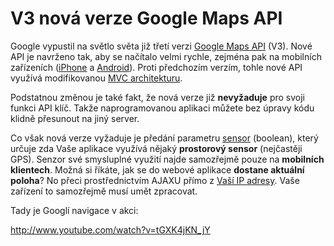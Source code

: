 <!--
title : V3 nová verze Google Maps API
author : Roman Ožana <ozana@omdesign.cz>
date : 6.11.2009 21:31:56
tags : google, GPS, mapy
-->

# V3 nová verze Google Maps API

Google vypustil na světlo světa již třetí verzi [Google Maps API][1] (V3). Nové API je navrženo tak, aby se načítalo velmi rychle, zejména pak na mobilních zařízeních ([iPhone][2] a [Android][3]). Proti předchozím verzím, tohle nové API využívá modifikovanou [MVC architekturu][4].

Podstatnou změnou je také fakt, že nová verze již **nevyžaduje** pro svoji funkci API klíč. Takže naprogramovanou aplikaci můžete bez úpravy kódu klidně přesunout na jiný server.

Co však nová verze vyžaduje je předání parametru [sensor][5] (boolean), který určuje zda Vaše aplikace využívá nějaký **prostorový sensor** (nejčastěji GPS). Senzor své smysluplné využití najde samozřejmě pouze na **mobilních klientech**. Možná si říkáte, jak se do webové aplikace **dostane aktuální poloha**? No přeci prostřednictvím AJAXU přímo z [Vaší IP adresy][6]. Vaše zařízení to samozřejmě musí umět zpracovat.

Tady je Googlí navigace v akci:

http://www.youtube.com/watch?v=tGXK4jKN_jY

 [1]: http://code.google.com/intl/cs/apis/maps/documentation/v3/ "Google Maps API V3"
 [2]: http://www.apple.com/iphone/ "iPhone"
 [3]: http://developer.android.com/index.html "Google Android"
 [4]: http://en.wikipedia.org/wiki/Model%E2%80%93view%E2%80%93controller "MVC"
 [5]: http://code.google.com/intl/cs/apis/maps/documentation/v3 "Sensor"
 [6]: http://code.google.com/query=ClientLocation "ClientLocation"